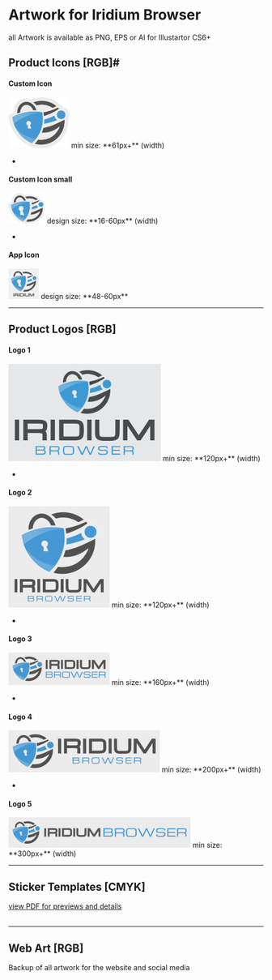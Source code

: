 # Artwork for Iridium Browser
all Artwork is available as PNG, EPS or AI for Illustartor CS6+

## Product Icons [RGB]#
      
#### Custom Icon #
<img src="https://github.com/iridium-browser/artwork/blob/master/product-icons_RGB/iridium-icon_custom.png" height="100" width="120">     
min size: **61px+** (width)    

-
      
#### Custom Icon small #
<img src="https://github.com/iridium-browser/artwork/blob/master/product-icons_RGB/iridium-icon_custom_small.png" height="60" width="72">    
design size: **16-60px** (width)    

-

#### App Icon #
<img src="https://github.com/iridium-browser/artwork/blob/master/product-icons_RGB/iridium-app_icon.png" height="60" width="60">      
design size: **48-60px**     
<br/>
      
---
      
## Product Logos [RGB] #
      
#### Logo 1 #
<img src="https://github.com/iridium-browser/artwork/blob/master/product-logos_RGB/iridium-logo_1.png" height="192" width="301">     
min size: **120px+** (width)    

-
      
#### Logo 2 #
<img src="https://github.com/iridium-browser/artwork/blob/master/product-logos_RGB/iridium-logo_2.png" height="200" width="200">     
min size: **120px+** (width)    

-
      
#### Logo 3 #
<img src="https://github.com/iridium-browser/artwork/blob/master/product-logos_RGB/iridium-logo_3.png" height="64" width="200">     
min size: **160px+** (width)    

-
      
#### Logo 4 #
<img src="https://github.com/iridium-browser/artwork/blob/master/product-logos_RGB/iridium-logo_4.png" height="83" width="299">     
min size: **200px+** (width)    

-
      
#### Logo 5 #
<img src="https://github.com/iridium-browser/artwork/blob/master/product-logos_RGB/iridium-logo_5.png" height="60" width="360">     
min size: **300px+** (width)    
<br/>
      
---
      
## Sticker Templates [CMYK] #
[view PDF for previews and details](https://github.com/iridium-browser/artwork/blob/master/print-sticker_CMYK/_Sticker_Templates_v1.pdf "view PDF for previews and details")       
<br/>
      
---
      
## Web Art [RGB] #
Backup of all artwork for the website and social media
